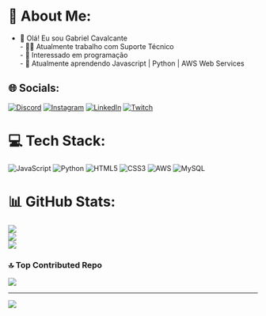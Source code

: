 # 💫 About Me:
- 👋 Olá! Eu sou Gabriel Cavalcante<br>- 👨‍💻 Atualmente trabalho com Suporte Técnico <br>- 👀 Interessado em programação<br>- 🌱 Atualmente aprendendo Javascript | Python | AWS Web Services<br>


## 🌐 Socials:
[![Discord](https://img.shields.io/badge/Discord-%237289DA.svg?logo=discord&logoColor=white)](https://discord.gg/Cavalcantegb#1013) [![Instagram](https://img.shields.io/badge/Instagram-%23E4405F.svg?logo=Instagram&logoColor=white)](https://instagram.com/cavalcantegb1) [![LinkedIn](https://img.shields.io/badge/LinkedIn-%230077B5.svg?logo=linkedin&logoColor=white)](https://linkedin.com/in/gabriel-cavalcante-93ab27163/) [![Twitch](https://img.shields.io/badge/Twitch-%239146FF.svg?logo=Twitch&logoColor=white)](https://twitch.tv/cavalcantegb) 

# 💻 Tech Stack:
![JavaScript](https://img.shields.io/badge/javascript-%23323330.svg?style=for-the-badge&logo=javascript&logoColor=%23F7DF1E) ![Python](https://img.shields.io/badge/python-3670A0?style=for-the-badge&logo=python&logoColor=ffdd54) ![HTML5](https://img.shields.io/badge/html5-%23E34F26.svg?style=for-the-badge&logo=html5&logoColor=white) ![CSS3](https://img.shields.io/badge/css3-%231572B6.svg?style=for-the-badge&logo=css3&logoColor=white) ![AWS](https://img.shields.io/badge/AWS-%23FF9900.svg?style=for-the-badge&logo=amazon-aws&logoColor=white) ![MySQL](https://img.shields.io/badge/mysql-%2300f.svg?style=for-the-badge&logo=mysql&logoColor=white)
# 📊 GitHub Stats:
![](https://github-readme-stats.vercel.app/api?username=Cavalcantegb29&theme=midnight-purple&hide_border=false&include_all_commits=true&count_private=true)<br/>
![](https://github-readme-streak-stats.herokuapp.com/?user=Cavalcantegb29&theme=midnight-purple&hide_border=false)<br/>
![](https://github-readme-stats.vercel.app/api/top-langs/?username=Cavalcantegb29&theme=midnight-purple&hide_border=false&include_all_commits=true&count_private=true&layout=compact)

### 🔝 Top Contributed Repo
![](https://github-contributor-stats.vercel.app/api?username=Cavalcantegb29&limit=5&theme=radical&combine_all_yearly_contributions=true)

---
[![](https://visitcount.itsvg.in/api?id=Cavalcantegb29&icon=2&color=12)](https://visitcount.itsvg.in)

<!-- Proudly created with GPRM ( https://gprm.itsvg.in ) -->
